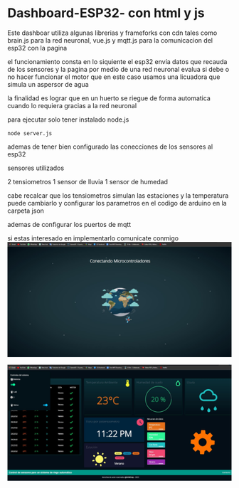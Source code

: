 # Dashboard-ESP32- con html y js 

Este dashboar utiliza algunas librerias y frameforks con cdn tales como brain.js para la red neuronal, vue.js y mqtt.js para la comunicacion del esp32 con la pagina

el funcionamiento consta en lo siquiente
el esp32 envía datos que recauda de los sensores y la pagina por medio de una red neuronal evalua si debe o no hacer funcionar el motor que en este caso usamos una licuadora que simula un aspersor de agua

la finalidad es lograr que en un huerto se riegue de forma automatica cuando lo requiera gracias a la red neuronal 

para ejecutar solo tener instalado node.js 

```
node server.js

```

ademas de tener bien configurado las conecciones de los sensores al esp32 

sensores utilizados

2 tensiometros
1 sensor de lluvia
1 sensor de humedad

cabe recalcar que los tensiometros simulan las estaciones y la temperatura
puede cambiarlo y configurar los parametros en el codigo de arduino en la carpeta json

ademas de configurar los puertos de mqtt

si estas interesado en implementarlo comunicate conmigo
![Captura de la pagina de carga mientras se entrena el modelo de la red neuronal](public/carga.JPG)

![Captura del dashboard ](public/funcionamiento.JPG)

